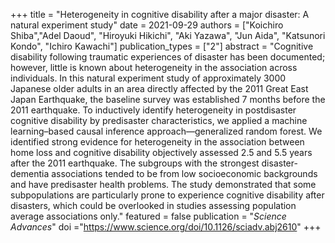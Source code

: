 +++
title = "Heterogeneity in cognitive disability after a major disaster: A natural experiment study"
date = 2021-09-29
authors = ["Koichiro Shiba","Adel Daoud", "Hiroyuki Hikichi", "Aki Yazawa", "Jun Aida", "Katsunori Kondo", "Ichiro Kawachi"]
publication_types = ["2"]
abstract = "Cognitive disability following traumatic experiences of disaster has been documented; however, little is known about heterogeneity in the association across individuals. In this natural experiment study of approximately 3000 Japanese older adults in an area directly affected by the 2011 Great East Japan Earthquake, the baseline survey was established 7 months before the 2011 earthquake. To inductively identify heterogeneity in postdisaster cognitive disability by predisaster characteristics, we applied a machine learning–based causal inference approach—generalized random forest. We identified strong evidence for heterogeneity in the association between home loss and cognitive disability objectively assessed 2.5 and 5.5 years after the 2011 earthquake. The subgroups with the strongest disaster-dementia associations tended to be from low socioeconomic backgrounds and have predisaster health problems. The study demonstrated that some subpopulations are particularly prone to experience cognitive disability after disasters, which could be overlooked in studies assessing population average associations only."
featured = false
publication = "*Science Advances*"
doi ="https://www.science.org/doi/10.1126/sciadv.abj2610"
+++
